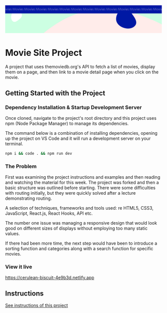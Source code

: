<h1 align="center">
  <a href="">
    <img src="/src/assets/movies.svg" alt="Project Banner Image">
  </a>
</h1>

# Movie Site Project

A project that uses themoviedb.org's API to fetch a list of movies, display them on a page, and then link to a movie detail page when you click on the movie.

## Getting Started with the Project

### Dependency Installation & Startup Development Server

Once cloned, navigate to the project's root directory and this project uses npm (Node Package Manager) to manage its dependencies.

The command below is a combination of installing dependencies, opening up the project on VS Code and it will run a development server on your terminal.

```bash
npm i && code . && npm run dev
```

### The Problem

First was examining the project instructions and examples and then reading and watching the material for this week.
The project was forked and then a basic structure was outlined before starting. There were some difficulties with routing initially, but they were quickly solved after a lecture demonstrating routing.

A selection of techniques, frameworks and tools used: re HTML5, CSS3, JavaScript, React.js, React Hooks, API etc.

The number one issue was managing a responsive design that would look good on different sizes of displays without employing too many static values.

If there had been more time, the next step would have been to introduce a sorting function and categories along with a search function for specific movies.

### View it live

https://cerulean-biscuit-4e9b3d.netlify.app

## Instructions

<a href="instructions.md">
   See instructions of this project
  </a>

